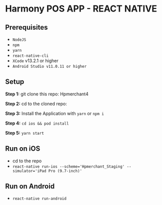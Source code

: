 # Harmony POS APP - REACT NATIVE

## Prerequisites
* `NodeJS`
* `npm`
* `yarn`
* `react-native-cli`
* `XCode` v13.2.1 or higher
* `Android Studio v11.0.11 or higher`

## Setup
**Step 1:** git clone this repo: Hpmerchant4

**Step 2:** cd to the cloned repo:

**Step 3:** Install the Application with `yarn` or `npm i`

**Step 4:** `cd ios && pod install`

**Step 5:** `yarn start`

## Run on iOS
* cd to the repo
* `react-native run-ios --scheme='Hpmerchant_Staging' --simulator='iPad Pro (9.7-inch)'`

## Run on Android
* `react-native run-android`
